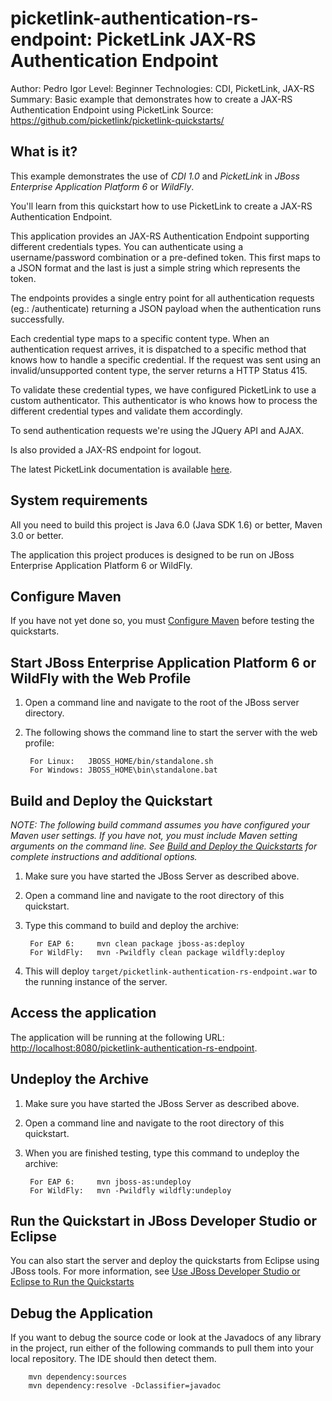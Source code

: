 picketlink-authentication-rs-endpoint: PicketLink JAX-RS Authentication Endpoint
===============================
Author: Pedro Igor
Level: Beginner
Technologies: CDI, PicketLink, JAX-RS
Summary: Basic example that demonstrates how to create a JAX-RS Authentication Endpoint using PicketLink
Source: <https://github.com/picketlink/picketlink-quickstarts/>


What is it?
-----------

This example demonstrates the use of *CDI 1.0* and *PicketLink* in *JBoss Enterprise Application Platform 6* or *WildFly*.

You'll learn from this quickstart how to use PicketLink to create a JAX-RS Authentication Endpoint.

This application provides an JAX-RS Authentication Endpoint supporting different credentials types. You can authenticate
using a username/password combination or a pre-defined token. This first maps to a JSON format and the last is just a
simple string which represents the token.

The endpoints provides a single entry point for all authentication requests (eg.: /authenticate) returning a JSON payload
when the authentication runs successfully.

Each credential type maps to a specific content type. When an authentication request arrives, it is dispatched to a specific
method that knows how to handle a specific credential. If the request was sent using an invalid/unsupported content type,
the server returns a HTTP Status 415.

To validate these credential types, we have configured PicketLink to use a custom authenticator. This authenticator is who
knows how to process the different credential types and validate them accordingly.

To send authentication requests we're using the JQuery API and AJAX.

Is also provided a JAX-RS endpoint for logout.

The latest PicketLink documentation is available [here](http://docs.jboss.org/picketlink/2/latest/).


System requirements
-------------------

All you need to build this project is Java 6.0 (Java SDK 1.6) or better, Maven 3.0 or better.

The application this project produces is designed to be run on JBoss Enterprise Application Platform 6 or WildFly.

 
Configure Maven
---------------

If you have not yet done so, you must [Configure Maven](http://www.jboss.org/jdf/quickstarts/jboss-as-quickstart/#configure_maven) before testing the quickstarts.


Start JBoss Enterprise Application Platform 6 or WildFly with the Web Profile
-------------------------

1. Open a command line and navigate to the root of the JBoss server directory.
2. The following shows the command line to start the server with the web profile:

        For Linux:   JBOSS_HOME/bin/standalone.sh
        For Windows: JBOSS_HOME\bin\standalone.bat

 
Build and Deploy the Quickstart
-------------------------

_NOTE: The following build command assumes you have configured your Maven user settings. If you have not, you must include Maven setting arguments on the command line. See [Build and Deploy the Quickstarts](../README.md#build-and-deploy-the-quickstarts) for complete instructions and additional options._

1. Make sure you have started the JBoss Server as described above.
2. Open a command line and navigate to the root directory of this quickstart.
3. Type this command to build and deploy the archive:

        For EAP 6:     mvn clean package jboss-as:deploy
        For WildFly:   mvn -Pwildfly clean package wildfly:deploy

4. This will deploy `target/picketlink-authentication-rs-endpoint.war` to the running instance of the server.


Access the application 
---------------------

The application will be running at the following URL: <http://localhost:8080/picketlink-authentication-rs-endpoint>. 


Undeploy the Archive
--------------------

1. Make sure you have started the JBoss Server as described above.
2. Open a command line and navigate to the root directory of this quickstart.
3. When you are finished testing, type this command to undeploy the archive:

        For EAP 6:     mvn jboss-as:undeploy
        For WildFly:   mvn -Pwildfly wildfly:undeploy


Run the Quickstart in JBoss Developer Studio or Eclipse
-------------------------------------
You can also start the server and deploy the quickstarts from Eclipse using JBoss tools. For more information, see [Use JBoss Developer Studio or Eclipse to Run the Quickstarts](../README.md#use-jboss-developer-studio-or-eclipse-to-run-the-quickstarts) 


Debug the Application
------------------------------------

If you want to debug the source code or look at the Javadocs of any library in the project, run either of the following commands to pull them into your local repository. The IDE should then detect them.

        mvn dependency:sources
        mvn dependency:resolve -Dclassifier=javadoc
